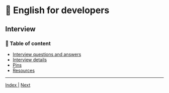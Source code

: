 # :statue_of_liberty: English for developers


## Interview


### :book: Table of content

- [Interview questions and answers](files/interview_qa.md)
- [Interview details](files/interview_details.md)
- [Pins](files/pins.md)
- [Resources](files/resources.md)

---

[Index |]() [Next](files/interview_qa.md)